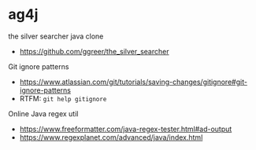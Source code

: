 # ag4j
the silver searcher java clone
- https://github.com/ggreer/the_silver_searcher

Git ignore patterns
- https://www.atlassian.com/git/tutorials/saving-changes/gitignore#git-ignore-patterns
- RTFM: `git help gitignore`

Online Java regex util
- https://www.freeformatter.com/java-regex-tester.html#ad-output
- https://www.regexplanet.com/advanced/java/index.html

